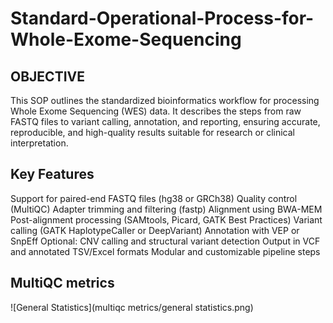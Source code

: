 # Standard-Operational-Process-for-Whole-Exome-Sequencing
## OBJECTIVE
This SOP outlines the standardized bioinformatics workflow for processing Whole Exome Sequencing (WES) data. It describes the steps from raw FASTQ files to variant calling, annotation, and reporting, ensuring accurate, reproducible, and high-quality results suitable for research or clinical interpretation.

## Key Features
Support for paired-end FASTQ files (hg38 or GRCh38)
Quality control (MultiQC)
Adapter trimming and filtering (fastp)
Alignment using BWA-MEM
Post-alignment processing (SAMtools, Picard, GATK Best Practices)
Variant calling (GATK HaplotypeCaller or DeepVariant)
Annotation with VEP or SnpEff
Optional: CNV calling and structural variant detection
Output in VCF and annotated TSV/Excel formats
Modular and customizable pipeline steps

## MultiQC metrics
![General Statistics](multiqc metrics/general statistics.png)
